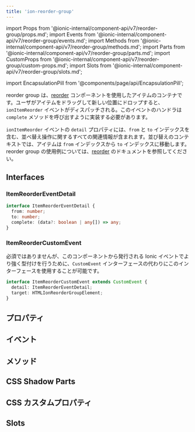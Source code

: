 ```yaml
---
title: 'ion-reorder-group'
---
```


import Props from '@ionic-internal/component-api/v7/reorder-group/props.md';
import Events from '@ionic-internal/component-api/v7/reorder-group/events.md';
import Methods from '@ionic-internal/component-api/v7/reorder-group/methods.md';
import Parts from '@ionic-internal/component-api/v7/reorder-group/parts.md';
import CustomProps from '@ionic-internal/component-api/v7/reorder-group/custom-props.md';
import Slots from '@ionic-internal/component-api/v7/reorder-group/slots.md';

<head>
  <title>ion-reorder-group: Wrapper Component for Reorder Items</title>
  <meta
    name="description"
    content="ion-reorder-groupは、Ionicアプリでion-reorderコンポーネントを使用するアイテムのためのラッパーコンポーネントです。ion-reorder-groupの使い方はこちらをご覧ください。"
  />
</head>

import EncapsulationPill from '@components/page/api/EncapsulationPill';

reorder group は、[reorder](./reorder) コンポーネントを使用したアイテムのコンテナです。ユーザがアイテムをドラッグして新しい位置にドロップすると、 `ionItemReorder` イベントがディスパッチされる。このイベントのハンドラは `complete` メソッドを呼び出すように実装する必要があります。

`ionItemReorder` イベントの `detail` プロパティには、`from` と `to` インデックスを含む、並べ替え操作に関するすべての関連情報が含まれます。並び替えのコンテキストでは、アイテムは `from` インデックスから `to` インデックスに移動します。reorder group の使用例については、[reorder](./reorder) のドキュメントを参照してください。

## Interfaces

### ItemReorderEventDetail

```typescript
interface ItemReorderEventDetail {
  from: number;
  to: number;
  complete: (data?: boolean | any[]) => any;
}
```

### ItemReorderCustomEvent

必須ではありませんが、このコンポーネントから発行される Ionic イベントでより強く型付けを行うために、`CustomEvent` インターフェースの代わりにこのインターフェースを使用することが可能です。

```typescript
interface ItemReorderCustomEvent extends CustomEvent {
  detail: ItemReorderEventDetail;
  target: HTMLIonReorderGroupElement;
}
```

## プロパティ

<Props />

## イベント

<Events />

## メソッド

<Methods />

## CSS Shadow Parts

<Parts />

## CSS カスタムプロパティ

<CustomProps />

## Slots

<Slots />
